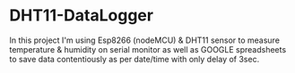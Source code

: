 # DHT11-DataLogger
In this project I'm using Esp8266 (nodeMCU) &amp; DHT11 sensor to measure temperature &amp; humidity on serial monitor as well as GOOGLE spreadsheets to save data contentiously as per date/time with only delay of 3sec. 

